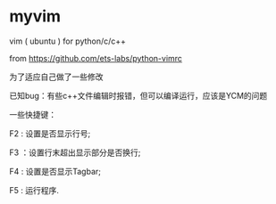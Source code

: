 # myvim

vim ( ubuntu ) for python/c/c++

from https://github.com/ets-labs/python-vimrc

为了适应自己做了一些修改

已知bug：有些c++文件编辑时报错，但可以编译运行，应该是YCM的问题

一些快捷键：

F2 : 设置是否显示行号;

F3 ：设置行末超出显示部分是否换行;

F4 : 设置是否显示Tagbar;

F5 : 运行程序.
